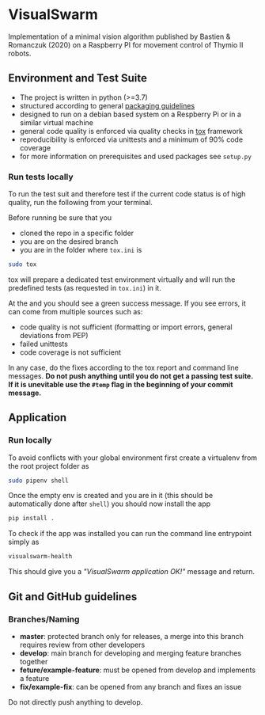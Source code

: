# VisualSwarm
Implementation of a minimal vision algorithm published by Bastien &amp; Romanczuk (2020) on a Raspberry PI for movement control of Thymio II robots.

## Environment and Test Suite
 * The project is written in python (>=3.7)
 * structured according to general [packaging guidelines](https://packaging.python.org/)
 * designed to run on a debian based system on a Respberry Pi or in a similar virtual machine
 * general code quality is enforced via quality checks in [tox](https://tox.readthedocs.io/en/latest/) framework
 * reproducibility is enforced via unittests and a minimum of 90% code coverage
 * for more information on prerequisites and used packages see `setup.py`

### Run tests locally
To run the test suit and therefore test if the current code status is of high quality, run the following from your terminal. 

Before running be sure that you 
 * cloned the repo in a specific folder 
 * you are on the desired branch
 * you are in the folder where `tox.ini` is
 
```bash
sudo tox
```

tox will prepare a dedicated test environment virtually and will run the predefined tests (as requested in `tox.ini`) in it.

At the and you should see a green success message. If you see errors, it can come from multiple sources such as:
 * code quality is not sufficient (formatting or import errors, general deviations from PEP)
 * failed unittests
 * code coverage is not sufficient

In any case, do the fixes according to the tox report and command line messages. **Do not push anything until you do not get a passing test suite. 
If it is unevitable use the `#temp` flag in the beginning of your commit message.**

## Application
### Run locally
To avoid conflicts with your global environment first create a virtualenv from the root project folder as
```bash
sudo pipenv shell
```

Once the empty env is created and you are in it (this should be automatically done after `shell`) you should now install the app
```bash
pip install .
```

To check if the app was installed you can run the command line entrypoint simply as
```bash
visualswarm-health
```

This should give you a _"VisualSwarm application OK!"_ message and return.

## Git and GitHub guidelines
### Branches/Naming
 * **master**: protected branch only for releases, a merge into this branch requires review from other developers
 * **develop**: main branch for developing and merging feature branches together
 * **feture/example-feature**: must be opened from develop and implements a feature
 * **fix/example-fix**: can be opened from any branch and fixes an issue

Do not directly push anything to develop.